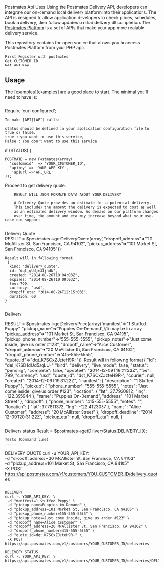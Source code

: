 Postmates Api Uses
Using the Postmates Delivery API, developers can integrate our 
on-demand local delivery platform into their applications. 
The API is designed to allow application developers to check prices, 
schedules, book a delivery, then follow updates on that delivery till completion.
The [Postmates Platform](https://postmates.com/developer/docs) is
a set of APIs that make your app more realable delivery service.

This repository contains the open source that allows you to
access Postmates Platform from your PHP app.

```
First Register with postmates
Get CUSTOMER ID
Get API Key
```

Usage
-----

The [examples][examples] are a good place to start. The minimal you'll need to
have is:
```php
```
Require 'curl configured';


```
To make [API][API] calls:
```

```
status should be defined in your application configuration file to true or false. 
true : you want to use this service, 
False : You don't want to use this service
```
if (STATUS) { 
``` Create object of postmates to pass required parameter to __construct
POSTMATE = new Postmates(array(
  'customeid'  => 'YOUR_CUSTOMER_ID',
  'apikey' => 'YOUR_APP_KEY',
   'apiurl'=>'API_URL'
));
```
 Proceed to get delivery quote.
```
    RESULT WILL JSON FORMATE DATA ABOUT YOUR DELIVERY

    A Delivery Quote provides an estimate for a potential delivery. 
    This includes the amount the delivery is expected to cost as well 
    as an estimated delivery window. As demand on our platform changes 
    over time, the amount and eta may increase beyond what your use-case can support.
 
```
Delivery Quote  
 RESULT = $postmates->getDeliveryQuote(array(
    "dropoff_address"=>"20 McAllister St, San Francisco, CA 94102",
    "pickup_address"=>"101 Market St, San Francisco, CA 94105"));

    Result will in following format
     {
      kind: "delivery_quote",
      id: "dqt_qUdje83jhdk",
      created: "2014-08-26T10:04:03Z",
      expires: "2014-08-26T10:09:03Z",
      fee: 799,
      currency: "usd",
      dropoff_eta: "2014-08-26T12:15:03Z",
      duration: 60
    }

   
```

```
Delivery 

RESULT = $postmates->getDeliveryPrice(array("manifest"=>"1 Stuffed Puppy",
 "pickup_name"=>"Puppies On-Demand",//it may be in array
 "pickup_address"=>"101 Market St, San Francisco, CA 94105",
 "pickup_phone_number"=>"555-555-5555",
 "pickup_notes"=>"Just come inside, give us order #123",
 "dropoff_name"=>"Alice Customer",
 "dropoff_address"=>"20 McAllister St, San Francisco, CA 94102",
 "dropoff_phone_number"=>"415-555-5555",
 "quote_id"=>"dqt_K7SCxZJzteH9R-"));
Result will in following format
{
    "id": "del_K7SD1dUd5aqLU-"
    "kind": "delivery",
    "live_mode": false,
    "status": "pending",
    "complete": false,
    "updated": "2014-12-09T19:31:22Z",
    "fee": 799,
    "currency": "usd", 
    "quote_id": "dqt_K7SCxZJzteH9R-",
    "courier": null,
    "created": "2014-12-09T19:31:22Z",
    "manifest": {
        "description": "1 Stuffed Puppy"
    },
    "pickup": {
        "phone_number": "555-555-5555",
        "notes": "Just come inside, give us order #123",
        "location": {
            "lat": 37.7930812,
            "lng": -122.395944
        },
        "name": "Puppies On-Demand",
        "address": "101 Market Street"
    },
    "dropoff": {
        "phone_number": "415-555-5555",
        "notes": "",
        "location": {
            "lat": 37.7811372,
            "lng": -122.4123037
        },
        "name": "Alice Customer",
        "address": "20 McAllister Street"
    },
    "dropoff_deadline": "2014-12-09T20:31:22Z",
    "pickup_eta": null,
    "dropoff_eta": null,
 }

```
```
Delivery status
Result = $postmates->getDiliveryStatus(DELIVERY_ID);

```
Tests (Command line)
-----
```
DELIVERY QUOTE
curl -u YOUR_API_KEY: \
 -d "dropoff_address=20 McAllister St, San Francisco, CA 94102" \
 -d "pickup_address=101 Market St, San Francisco, CA 94105" \
 -X POST https://api.postmates.com/v1/customers/YOU_CUSTOMER_ID/delivery_quotes
```

DELIVERY
curl -u YOUR_API_KEY: \
 -d "manifest=1 Stuffed Puppy" \
 -d "pickup_name=Puppies On-Demand" \
 -d "pickup_address=101 Market St, San Francisco, CA 94105" \
 -d "pickup_phone_number=555-555-5555" \
 -d "pickup_notes=Just come inside, give us order #123" \
 -d "dropoff_name=Alice Customer" \
 -d "dropoff_address=20 McAllister St, San Francisco, CA 94102" \
 -d "dropoff_phone_number=415-555-5555" \
 -d "quote_id=dqt_K7SCxZJzteH9R-" \
 -X POST https://api.postmates.com/v1/customers/YOUR_CUSTOMER_ID/deliveries

DELIVERY STATUS
curl -u YOUR_API_KEY: \
https://api.postmates.com/v1/customers/YOUR_CUSTOMER_ID/deliveries/DELIVERY_ID

